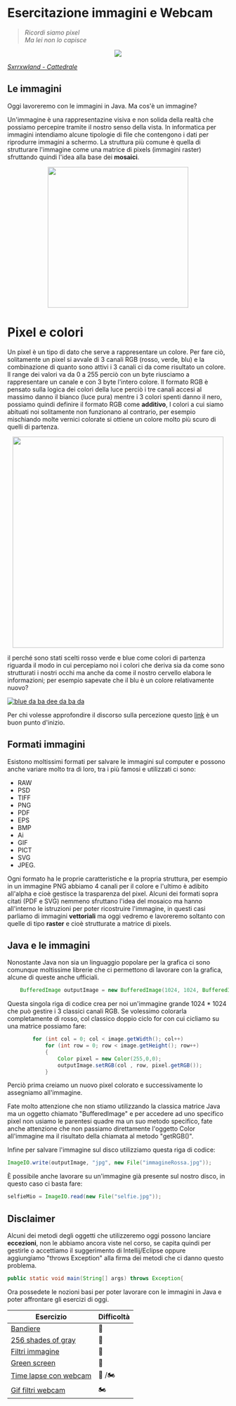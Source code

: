 # Esercitazione immagini e Webcam

>*Ricordi siamo pixel <br>
>Ma lei non lo capisce*


<p align="center">
<img src="https://images.genius.com/902be6fbe13dc1ed58acadf9166075a2.600x321x3.gif" class="center">
</p>

[*Sxrrxwland - Cattedrale*](https://www.youtube.com/watch?v=QyfvThlYDTc)

## Le immagini

Oggi lavoreremo con le immagini in Java. Ma cos'è un immagine?

Un'immagine è una rappresentazine visiva e non solida della realtà che possiamo percepire tramite il nostro senso della vista. In informatica per immagini intendiamo alcune tipologie di file che contengono i dati per riprodurre immagini a schermo. La struttura più comune è quella di strutturare l'immagine come una matrice di pixels (immagini raster) sfruttando quindi l'idea alla base dei **mosaici**.


<p align="center">
<img src="https://www.mangaforever.net/wp-content/uploads/2018/12/cave-canem.jpg" height="320" class="center">
</p>

# Pixel e colori

Un pixel è un tipo di dato che serve a rappresentare un colore. Per fare ciò, solitamente un pixel si avvale di 3 canali RGB (rosso, verde, blu) e la combinazione di quanto sono attivi i 3 canali ci da come risultato un colore. Il range dei valori va da 0 a 255 perciò con un byte riusciamo a rappresentare un canale e con 3 byte l'intero colore. Il formato RGB è pensato sulla logica dei colori della luce perciò i tre canali accesi al massimo danno il bianco (luce pura) mentre i 3 colori spenti danno il nero, possiamo quindi definire il formato RGB come **additivo**, I colori a cui siamo abituati noi solitamente non funzionano al contrario, per esempio mischiando molte vernici colorate si ottiene un colore molto più scuro di quelli di partenza.

<p align="center">
<img src="https://www.fc1492.com/wp-content/uploads/2017/02/rgb.png" height="480" class="center">
</p>

il perché sono stati scelti rosso verde e blue come colori di partenza riguarda il modo in cui percepiamo noi i colori che deriva sia da come sono strutturati i nostri occhi ma anche da come il nostro cervello elabora le informazioni; per esempio sapevate che il blu è un colore relativamente nuovo?

[![blue da ba dee da ba da](https://i.ytimg.com/vi/D1-WuBbVe2E/maxresdefault.jpg)](https://www.youtube.com/watch?v=D1-WuBbVe2E)


Per chi volesse approfondire il discorso sulla percezione questo [link](https://en.wikipedia.org/wiki/Color_vision) è un buon punto d'inizio.


## Formati immagini

Esistono moltissimi formati per salvare le immagini sul computer e possono anche variare molto tra di loro, tra i più famosi e utilizzati ci sono: 
* RAW 
* PSD
* TIFF
* PNG
* PDF
* EPS
* BMP
* Ai
* GIF
* PICT
* SVG
* JPEG.

Ogni formato ha le proprie caratteristiche e la propria struttura, per esempio in un immagine PNG abbiamo 4 canali per il colore e l'ultimo è adibito all'alpha e cioè gestisce la trasparenza del pixel. Alcuni dei formati sopra citati (PDF e SVG) nemmeno sfruttano l'idea del mosaico ma hanno all'interno le istruzioni per poter ricostruire l'immagine, in questi casi parliamo di immagini **vettoriali** ma oggi vedremo e lavoreremo soltanto con quelle di tipo **raster** e cioè strutturate a matrice di pixels.

## Java e le immagini

Nonostante Java non sia un linguaggio popolare per la grafica ci sono comunque moltissime librerie che ci permettono di lavorare con la grafica, alcune di queste anche ufficiali.


```java
    BufferedImage outputImage = new BufferedImage(1024, 1024, BufferedImage.TYPE_3BYTE_BGR);
```

Questa singola riga di codice crea per noi un'immagine grande 1024 * 1024 che può gestire i 3 classici canali RGB. Se volessimo colorarla completamente di rosso, col classico doppio ciclo for con cui cicliamo su una matrice possiamo fare:

```java
        for (int col = 0; col < image.getWidth(); col++)
            for (int row = 0; row < image.getHeight(); row++)
            {
                Color pixel = new Color(255,0,0);
                outputImage.setRGB(col , row, pixel.getRGB());
            }
```

Perciò prima creiamo un nuovo pixel colorato e successivamente lo assegniamo all'immagine.

Fate molto attenzione che non stiamo utilizzando la classica matrice Java ma un oggetto chiamato "BufferedImage" e per accedere ad uno specifico pixel non usiamo le parentesi quadre ma un suo metodo specifico, fate anche attenzione che non passiamo direttamente l'oggetto Color all'immagine ma il risultato della chiamata al metodo "getRGB()".

Infine per salvare l'immagine sul disco utilizziamo questa riga di codice:

```java
ImageIO.write(outputImage, "jpg", new File("immagineRossa.jpg"));
```

È possibile anche lavorare su un'immagine già presente sul nostro disco, in questo caso ci basta fare:

```java
selfieMio = ImageIO.read(new File("selfie.jpg"));
```

## Disclaimer

Alcuni dei metodi degli oggetti che utilizzeremo oggi possono lanciare **eccezioni**, non le abbiamo ancora viste nel corso, se capita quindi per gestirle o accettiamo il suggerimento di Intellij/Eclipse oppure  
aggiungiamo "throws Exception" alla firma dei metodi che ci danno questo problema.

```java
public static void main(String[] args) throws Exception{
```

Ora possedete le nozioni basi per poter lavorare con le immagini in Java e poter affrontare gli esercizi di oggi.






Esercizio | Difficoltà
------------ | -------------
[Bandiere](https://github.com/Backend-Developer-School-Tree/Corso-Java-backend-2021-02/tree/main/module_04/esercitazione%20immagini/256_shades_of_gray) | :kick_scooter:
[256 shades of gray](https://github.com/Backend-Developer-School-Tree/Corso-Java-backend-2021-02/tree/main/module_04/esercitazione%20immagini/256_shades_of_gray) | :kick_scooter:
[Filtri immagine](https://github.com/Backend-Developer-School-Tree/Corso-Java-backend-2021-02/tree/main/module_04/esercitazione%20immagini/Filtri) | :kick_scooter:
[Green screen](https://github.com/Backend-Developer-School-Tree/Corso-Java-backend-2021-02/tree/main/module_04/esercitazione%20immagini/Green_Screen) | :motor_scooter:
[Time lapse con webcam](https://github.com/Backend-Developer-School-Tree/Corso-Java-backend-2021-02/tree/main/module_04/esercitazione%20immagini/Timelapse_Webcam) | :motor_scooter: /:motorcycle:
[Gif filtri webcam](https://github.com/Backend-Developer-School-Tree/Corso-Java-backend-2021-02/tree/main/module_04/esercitazione%20immagini/Gif_filtri_webcam) |  :motorcycle: